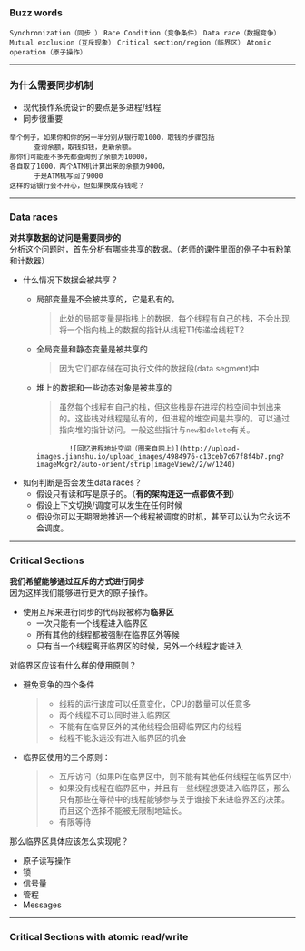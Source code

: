 ### Buzz words

`Synchronization（同步 ）`   `Race Condition（竞争条件）`  `Data race（数据竞争）`  `Mutual exclusion（互斥现象）`   `Critical section/region（临界区）`  `Atomic operation（原子操作）`

---

### 为什么需要同步机制

* 现代操作系统设计的要点是多进程/线程
* 同步很重要

```
举个例子，如果你和你的另一半分别从银行取1000，取钱的步骤包括
      查询余额，取钱扣钱，更新余额。
那你们可能差不多先都查询到了余额为10000，
各自取了1000，两个ATM机计算出来的余额为9000，
      于是ATM机写回了9000
这样的话银行会不开心，但如果换成存钱呢？
```

---

### Data races

**对共享数据的访问是需要同步的**  
分析这个问题时，首先分析有哪些共享的数据。（老师的课件里面的例子中有粉笔和计数器）

* 什么情况下数据会被共享？
  * 局部变量是不会被共享的，它是私有的。
    > 此处的局部变量是指栈上的数据，每个线程有自己的栈，不会出现将一个指向栈上的数据的指针从线程T1传递给线程T2
  * 全局变量和静态变量是被共享的
    > 因为它们都存储在可执行文件的数据段\(data segment\)中
  * 堆上的数据和一些动态对象是被共享的
    > 虽然每个线程有自己的栈，但这些栈是在进程的栈空间中划出来的。这些栈对线程是私有的，但进程的堆空间是共享的。可以通过指向堆的指针访问。一般这些指针与`new`和`delete`有关。

                ![回忆进程地址空间（图来自网上）](http://upload-images.jianshu.io/upload_images/4984976-c13ceb7c67f8f4b7.png?imageMogr2/auto-orient/strip|imageView2/2/w/1240)

* 如何判断是否会发生data races？
  * 假设只有读和写是原子的。（**有的架构连这一点都做不到**）
  * 假设上下文切换/调度可以发生在任何时候
  * 假设你可以无期限地推迟一个线程被调度的时机，甚至可以认为它永远不会调度。

---

### Critical Sections

**我们希望能够通过互斥的方式进行同步**  
因为这样我们能够进行更大的原子操作。

* 使用互斥来进行同步的代码段被称为**临界区**
  * 一次只能有一个线程进入临界区
  * 所有其他的线程都被强制在临界区外等候
  * 只有当一个线程离开临界区的时候，另外一个线程才能进入

对临界区应该有什么样的使用原则？

* 避免竞争的四个条件
  > * 线程的运行速度可以任意变化，CPU的数量可以任意多
  > * 两个线程不可以同时进入临界区
  > * 不能有在临界区外的其他线程会阻碍临界区内的线程
  > * 线程不能永远没有进入临界区的机会
* 临界区使用的三个原则：
  > * 互斥访问（如果Pi在临界区中，则不能有其他任何线程在临界区中）
  > * 如果没有线程在临界区中，并且有一些线程想要进入临界区，那么只有那些在等待中的线程能够参与关于谁接下来进临界区的决策。而且这个选择不能被无限制地延长。
  > * 有限等待

那么临界区具体应该怎么实现呢？

* 原子读写操作
* 锁
* 信号量
* 管程
* Messages

---

### Critical Sections with atomic read/write




